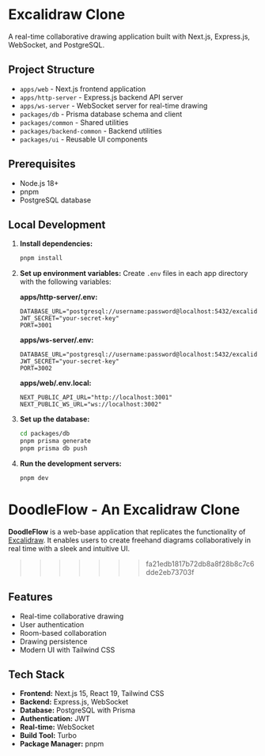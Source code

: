 # Excalidraw Clone

A real-time collaborative drawing application built with Next.js, Express.js, WebSocket, and PostgreSQL.

## Project Structure

- `apps/web` - Next.js frontend application
- `apps/http-server` - Express.js backend API server
- `apps/ws-server` - WebSocket server for real-time drawing
- `packages/db` - Prisma database schema and client
- `packages/common` - Shared utilities
- `packages/backend-common` - Backend utilities
- `packages/ui` - Reusable UI components

## Prerequisites

- Node.js 18+
- pnpm
- PostgreSQL database

## Local Development

1. **Install dependencies:**
   ```bash
   pnpm install
   ```

2. **Set up environment variables:**
   Create `.env` files in each app directory with the following variables:
   
   **apps/http-server/.env:**
   ```
   DATABASE_URL="postgresql://username:password@localhost:5432/excalidraw"
   JWT_SECRET="your-secret-key"
   PORT=3001
   ```
   
   **apps/ws-server/.env:**
   ```
   DATABASE_URL="postgresql://username:password@localhost:5432/excalidraw"
   JWT_SECRET="your-secret-key"
   PORT=3002
   ```
   
   **apps/web/.env.local:**
   ```
   NEXT_PUBLIC_API_URL="http://localhost:3001"
   NEXT_PUBLIC_WS_URL="ws://localhost:3002"
   ```

3. **Set up the database:**
   ```bash
   cd packages/db
   pnpm prisma generate
   pnpm prisma db push
   ```

4. **Run the development servers:**
   ```bash
   pnpm dev
   ```

# DoodleFlow - An Excalidraw Clone

**DoodleFlow** is a web-base application that replicates the functionality of [Excalidraw](https://excalidraw.com). It enables users to create freehand diagrams collaboratively in real time with a sleek and intuitive UI.
>>>>>>> fa21edb1817b72db8a8f28b8c7c6dde2eb73703f

## Features

- Real-time collaborative drawing
- User authentication
- Room-based collaboration
- Drawing persistence
- Modern UI with Tailwind CSS

## Tech Stack

- **Frontend:** Next.js 15, React 19, Tailwind CSS
- **Backend:** Express.js, WebSocket
- **Database:** PostgreSQL with Prisma
- **Authentication:** JWT
- **Real-time:** WebSocket
- **Build Tool:** Turbo
- **Package Manager:** pnpm
